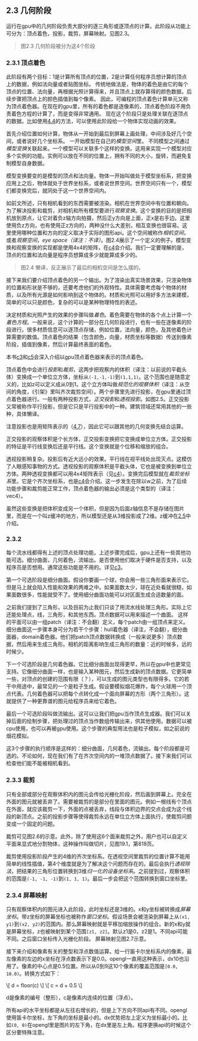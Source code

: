 ## 2.3 几何阶段

运行在gpu中的几何阶段负责大部分的逐三角形或逐顶点的计算。此阶段从功能上可分为：顶点着色，投影，裁剪，屏幕映射。见图2.3。

> 图2.3 几何阶段被分为这4个阶段

### 2.3.1 顶点着色

此阶段有两个目标：1是计算所有顶点的位置，2是计算任何程序员想计算的顶点上的数据，例如法向量或者贴图坐标。
传统地做法是，物体的着色是由它的每个顶点的位置、法向量，再根据光照计算得来，并且顶点上就存算得的颜色数据，后续步骤把顶点上的颜色插值到每个像素。
因此，可编程的顶点着色计算单元又称为顶点着色器。在现在的gpu里，所有的着色都是逐像素的，顶点着色阶段不用负责着色方程的计算了，而是变得非常通用。
现在这个阶段只是处理关联在逐顶点的数据。比如使用[4.4]()的方法，可以使用此阶段给一个物体实现动画的效果。

首先介绍位置如何计算，物体从一开始到最后到屏幕上画处理，中间涉及好几个空间，或者说好几个坐标系。
一开始模型在自己的*模型空间*里。
不同模型之间通过*模型变换*关联起来。一个模型可以关联多个这样的变换。这用来实现一个模型对应多个实例的功能。实例可以放在不同的位置上，拥有不同的大小，旋转，而避免复制模型自身数据。

模型变换要变的是模型的顶点和法向量。物体一开始叫做处于模型坐标系，把变换应用上之后，物体就处于世界坐标系，或者说世界空间。世界空间只有一个，模型们都变换完后，就同处于这一个世界空间内。

如前文所述，只有相机看到的东西需要被渲染。相机在世界空间中有位置和朝向。为了解决投影和裁剪，对相机和所有模型要进行*观察变换*。这个变换的目的是把相机放到原点，让它对着负z轴方向拍摄，然后正y方向是上面，正x是右手边。这里使用负z方向，也有使用正z方向的，两种没什么大差别，相互变换也很容易。这里使用哪种位置和方向的定义取决于实际的图形api。这个空间被称作*相机空间*，或者*观察空间*，*eye space（译注：不译）*。图2.4展示了一个定义的例子。模型变换和观察变换的实现都是使用4x4的矩阵，在[c4]()会介绍。我们一定要理解的是，顶点的位置和法向量是程序员想算成多少就能算成多少的。

> 图2.4 懒译，反正展示了最后的相机空间是怎么摆的。

接下来我们要介绍顶点着色的另一个输出。为了渲染出真实场景效果，只渲染物体的位置和形状是不够的，还要考虑他们的外观特性。具体需要考虑每个物体的材质，以及所有光源是如何影响到这个物体的。材质和光照可以用好多方法来建模，简单的可以只是颜色，复杂的可以是某种物理特性的表述。

决定材质和光照产生的效果的步骤叫做*着色*。着色需要在物体的各个点上计算一个*着色方程*。一般来说，这个计算的一部分在几何阶段进行，也有一些在逐像素的阶段进行。很多材质信息可以逐顶点存储，例如位置，法向量，颜色，及其他着色计算需要的数值。顶点着色的结果（包含颜色，向量，材质坐标等数据）传送到像素阶段，插值到像素，然后计算最终表面的着色。

本书[c3]()和[c5]()会深入介绍以gpu顶点着色器来表示的顶点着色。

顶点着色中会进行*投影*和*裁剪*，这两步把观察内的体积（译注：以前说的平截头体）变换成一个单位立方体，坐标从`(-1,-1,-1)`到`(1,1,1)`。这个范围也是随意定义的，比如z可以定义成从0到1。这个立方体叫做*规范化的观察体积*（译注：从空间的角度，《引架》里叫齐次裁剪空间）。两个步骤里先进行投影，在gpu里通过顶点着色器进行。一般有两种投影方式，*正交投影*和*透视投影*。如图2.5。正交投影又常被称作平行投影，但是它只是平行投影中的一种。建筑领域还常用其他的一些种，具体懒译。

注意投影也是用矩阵表示的（[4.7]()），因此它可以跟其他的几何变换先结合运算。

正交投影的观察体积是个长方体，正交投影变换把它变换成单位立方体。正交投影的特征是平行线变换后还是平行线。这个变换就是个位移和缩放的组合。

透视投影稍复杂。投影后有近大远小的效果。平行线在视平线处出现灭点。这模仿了人眼感知事物的方式。透视投影的观察体积是平截头体，它也是被变换到单位立方体。两种透视变换都可以用4x4矩阵表示（见[c4]()）。变换完后模型就在*裁剪坐标系*里。它是个齐次坐标系，也是[c4]()会介绍。这一步发生在除以w之前，为了后续功能步骤和裁剪能正常工作，顶点着色器的输出必须是这个类型的（译注：vec4）。

虽然这些变换是把体积变成另一个体积，但是因为后面z轴信息不是存储在图片里，而是在一个叫z缓冲的地方，所以模型还是从3维投影成了2维。z缓冲在[2.5](./2.5.md)中介绍。

### 2.3.2

每个流水线都得有上述的顶点处理功能。上述步骤完成后，gpu上还有一些其他功能可选。细分曲面，几何着色，流输出。是否使用他们取决于硬件是否支持，以及程序员是否想用。通常这些功能是不用的。详见[c3]()。

第一个可选阶段是细分曲面。假设你要画一个球，你会用一些三角形面来表示它。但是马上就会陷入性能和效果的两难之中。如果面数太少，球在近处看就很糙，如果面数很多，性能就受不了。使用细分曲面功能可以对区面生成合适数量的面。

之前我们提到了三角形，以及目前为止我们只谈了用流水线处理三角形。实际上它还能处理点，线，三角形，和其他东西。顶点数据可以用来描述一个曲面。
这样的平面可以由一组patch（译注：不会翻）定义，每个patch由一组顶点来定义。
细分曲面这一步骤本身可分为若干个步骤：hull着色器（译注，不会翻），细分曲面器，domain着色器。他们把patch顶点数据转换成（一般来说更多）顶点数据，然后用来生成三角形。相机的距离影响生成三角形的数量：近的时候多，远的时候少。

下一个可选阶段是几何着色器。它比细分曲面出现得更早，所以在gpu中也更常见支持。它像细分曲面一样，也是输入某种图元，然后生成新的顶点数据。它更简单一些，对顶点的创建的范围有限（？），可以生成的图元类型也有限得多。它的若干中用途中，最常见的一个是粒子生成。假设要模拟烟花爆炸，每个火球用一个顶点代表。几何着色器可以把每个点转化成一个面向屏幕的方形（两个三角形）。这就提供了一种更靠谱的图元给程序员来给它着色。

最后一个可选阶段叫做流输出。这可以让我们把gpu当作顶点生成器。我们可以关掉后面的绘制步骤，把处理过的顶点当作数组传输出来，供其他使用。数据可以被cpu使用，也可以再被gpu使用。这个步骤的典型用法也是粒子模拟，如之前说的烟花模拟。

这3个步骤的执行顺序是这样的：细分曲面，几何着色，流输出。每个阶段都是可选的。不论如何，现在我们有了在齐次空间内的一堆顶点数据了。接下来我们可以检查他们能不能被相机看到。

### 2.3.3 裁剪

只有全部或部分在观察体积内的图元会传给光栅化阶段，然后画到屏幕上。完全在外面的图元就被丢弃了。需要被裁剪的是部分在里面的图元。例如一根线有个顶点在外面，就应该裁剪一下，外面的点被丢弃，线段与体积边界的交点会成为这个线段的新顶点。之前的投影步骤等使得裁剪永远在单位立方体上面执行，使裁剪问题变成一个固定的问题。

裁剪可见图2.6的示意。此外，除了使用这6个面来裁剪之外，用户也可以自定义平面来显式地分割物体，这种操作叫做切片，见图19.1，第818页。

裁剪使用投影阶段产生的4维的齐次坐标系。在透视空间里裁剪的位置计算不能用简单的线性插值，第4个维度就是为了解决这个问题而存在的。最后会执行*透视除法*，把结果的三角形位置转换到3维*归一化的设备坐标系*。之前提到过，观察体积的范围是`(-1, -1, -1)`到`(1, 1, 1)`。最后一步会把这个范围转换到窗口坐标里。

### 2.3.4 屏幕映射

只有观察体积内的图元进入此阶段，此时坐标还是3维的。x和y坐标被转换成*屏幕坐标*。带z坐标的屏幕坐标也被称作*窗口坐标*。假设场景会被渲染到屏幕上从`(x1, y1)`到`(x2, y2)`的范围内。那么屏幕映射就是平移加缩放操作的组合。新的x和y就是屏幕坐标，z也被映射到某个范围`[z1, z2]`。默认z1是0，z2是1。不同api可能不同。之后窗口坐标传入光栅化阶段。
屏幕映射见图2.7示意。

接下来介绍和像素有关的整型和浮点数值运算。给一行笛卡尔坐标系内的像素，最左像素的左边的x坐标在浮点数表示下是0.0。opengl一直用这种表示，dx10也沿用了。像素的中心点是0.5位置。所以从0到9这10个像素的覆盖范围是`[0.0, 10.0)`。转换方式如下：

\\[ d = floor(c) \\]
\\[ c = d + 0.5 \\]

d是像素的编号（整形），c是像素内连续的位置（浮点）。

所有api的水平坐标都是从左往右增长的，但是上下方向不同api有不同。opengl使用笛卡尔坐标，左下角的坐标是最小的。dx优势把左上定义为坐标最小的。比如`(0, 0)`在opengl里是图片的左下角，在dx里是左上角。程序更换api的时候这个区分要特殊注意。